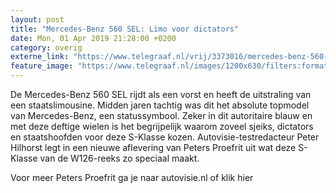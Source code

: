 ```yaml
---
layout: post
title: "Mercedes-Benz 560 SEL: Limo voor dictators"
date: Mon, 01 Apr 2019 21:28:00 +0200
category: overig
externe_link: "https://www.telegraaf.nl/vrij/3373016/mercedes-benz-560-sel-limo-voor-dictators"
feature_image: "https://www.telegraaf.nl/images/1200x630/filters:format(jpeg):quality(80)/cdn-kiosk-api.telegraaf.nl/6be9a002-54b4-11e9-9e69-0218eaf05005.jpg"
---
```


<p class="intro">De Mercedes-Benz 560 SEL rijdt als een vorst en heeft de uitstraling van een staatslimousine. Midden jaren tachtig was dit het absolute topmodel van Mercedes-Benz, een statussymbool. Zeker in dit autoritaire blauw en met deze deftige wielen is het begrijpelijk waarom zoveel sjeiks, dictators en staatshoofden voor deze S-Klasse kozen. Autovisie-testredacteur Peter Hilhorst legt in een nieuwe aflevering van Peters Proefrit uit wat deze S-Klasse van de W126-reeks zo speciaal maakt.</p> <p>Voor meer Peters Proefrit ga je naar autovisie.nl of klik hier</p>

